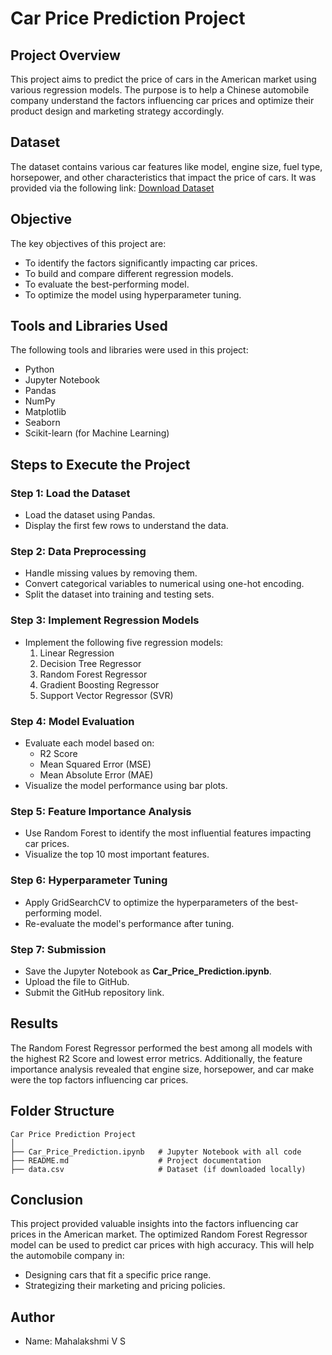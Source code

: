 # Car Price Prediction Project

## Project Overview
This project aims to predict the price of cars in the American market using various regression models. The purpose is to help a Chinese automobile company understand the factors influencing car prices and optimize their product design and marketing strategy accordingly.

## Dataset
The dataset contains various car features like model, engine size, fuel type, horsepower, and other characteristics that impact the price of cars. It was provided via the following link: [Download Dataset](https://drive.google.com/file/d/1FHmYNLs9v0Enc-UExEMpitOFGsWvB2dP/view?usp=drive_link)

## Objective
The key objectives of this project are:
- To identify the factors significantly impacting car prices.
- To build and compare different regression models.
- To evaluate the best-performing model.
- To optimize the model using hyperparameter tuning.

## Tools and Libraries Used
The following tools and libraries were used in this project:
- Python
- Jupyter Notebook
- Pandas
- NumPy
- Matplotlib
- Seaborn
- Scikit-learn (for Machine Learning)

## Steps to Execute the Project

### Step 1: Load the Dataset
- Load the dataset using Pandas.
- Display the first few rows to understand the data.

### Step 2: Data Preprocessing
- Handle missing values by removing them.
- Convert categorical variables to numerical using one-hot encoding.
- Split the dataset into training and testing sets.

### Step 3: Implement Regression Models
- Implement the following five regression models:
  1. Linear Regression
  2. Decision Tree Regressor
  3. Random Forest Regressor
  4. Gradient Boosting Regressor
  5. Support Vector Regressor (SVR)

### Step 4: Model Evaluation
- Evaluate each model based on:
  - R2 Score
  - Mean Squared Error (MSE)
  - Mean Absolute Error (MAE)
- Visualize the model performance using bar plots.

### Step 5: Feature Importance Analysis
- Use Random Forest to identify the most influential features impacting car prices.
- Visualize the top 10 most important features.

### Step 6: Hyperparameter Tuning
- Apply GridSearchCV to optimize the hyperparameters of the best-performing model.
- Re-evaluate the model's performance after tuning.

### Step 7: Submission
- Save the Jupyter Notebook as **Car_Price_Prediction.ipynb**.
- Upload the file to GitHub.
- Submit the GitHub repository link.

## Results
The Random Forest Regressor performed the best among all models with the highest R2 Score and lowest error metrics. Additionally, the feature importance analysis revealed that engine size, horsepower, and car make were the top factors influencing car prices.

## Folder Structure
```plaintext
Car Price Prediction Project
│
├── Car_Price_Prediction.ipynb   # Jupyter Notebook with all code
├── README.md                    # Project documentation
├── data.csv                     # Dataset (if downloaded locally)
```

## Conclusion
This project provided valuable insights into the factors influencing car prices in the American market. The optimized Random Forest Regressor model can be used to predict car prices with high accuracy. This will help the automobile company in:
- Designing cars that fit a specific price range.
- Strategizing their marketing and pricing policies.

## Author
- Name: Mahalakshmi V S

